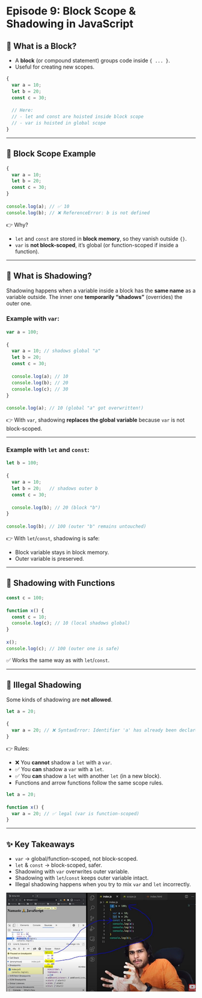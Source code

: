 # Episode 9: Block Scope & Shadowing in JavaScript

## 🔹 What is a Block?
- A **block** (or compound statement) groups code inside `{ ... }`.
- Useful for creating new scopes.

```js
{
  var a = 10;
  let b = 20;
  const c = 30;

  // Here:
  // - let and const are hoisted inside block scope
  // - var is hoisted in global scope
}
````

---

## 🔹 Block Scope Example

```js
{
  var a = 10;
  let b = 20;
  const c = 30;
}

console.log(a); // ✅ 10
console.log(b); // ❌ ReferenceError: b is not defined
```

👉 Why?

* `let` and `const` are stored in **block memory**, so they vanish outside `{}`.
* `var` is **not block-scoped**, it’s global (or function-scoped if inside a function).

---

## 🔹 What is Shadowing?

Shadowing happens when a variable inside a block has the **same name** as a variable outside.
The inner one **temporarily “shadows”** (overrides) the outer one.

### Example with `var`:

```js
var a = 100;

{
  var a = 10; // shadows global "a"
  let b = 20;
  const c = 30;

  console.log(a); // 10
  console.log(b); // 20
  console.log(c); // 30
}

console.log(a); // 10 (global "a" got overwritten!)
```

👉 With `var`, shadowing **replaces the global variable** because `var` is not block-scoped.

---

### Example with `let` and `const`:

```js
let b = 100;

{
  var a = 10;
  let b = 20;   // shadows outer b
  const c = 30;

  console.log(b); // 20 (block "b")
}

console.log(b); // 100 (outer "b" remains untouched)
```

👉 With `let`/`const`, shadowing is safe:

* Block variable stays in block memory.
* Outer variable is preserved.

---

## 🔹 Shadowing with Functions

```js
const c = 100;

function x() {
  const c = 10;
  console.log(c); // 10 (local shadows global)
}

x();
console.log(c); // 100 (outer one is safe)
```

✅ Works the same way as with `let`/`const`.

---

## 🔹 Illegal Shadowing

Some kinds of shadowing are **not allowed**.

```js
let a = 20;

{
  var a = 20; // ❌ SyntaxError: Identifier 'a' has already been declared
}
```

👉 Rules:

* ❌ You **cannot** shadow a `let` with a `var`.
* ✅ You **can** shadow a `var` with a `let`.
* ✅ You **can** shadow a `let` with another `let` (in a new block).
* Functions and arrow functions follow the same scope rules.

```js
let a = 20;

function x() {
  var a = 20; // ✅ legal (var is function-scoped)
}
```

---

## ✨ Key Takeaways

* `var` → global/function-scoped, not block-scoped.
* `let` & `const` → block-scoped, safer.
* Shadowing with `var` overwrites outer variable.
* Shadowing with `let`/`const` keeps outer variable intact.
* Illegal shadowing happens when you try to mix `var` and `let` incorrectly.

![Block Scope Diagram](./assets/scope.jpg "Block vs Global Scope")
